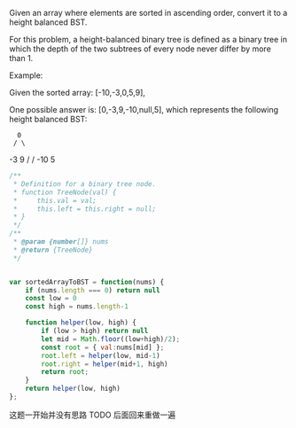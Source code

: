 Given an array where elements are sorted in ascending order, convert it to a height balanced BST.

For this problem, a height-balanced binary tree is defined as a binary tree in which the depth of the two subtrees of every node never differ by more than 1.

Example:

Given the sorted array: [-10,-3,0,5,9],

One possible answer is: [0,-3,9,-10,null,5], which represents the following height balanced BST:

      0
     / \
   -3   9
   /   /
 -10  5

```js
/**
 * Definition for a binary tree node.
 * function TreeNode(val) {
 *     this.val = val;
 *     this.left = this.right = null;
 * }
 */
/**
 * @param {number[]} nums
 * @return {TreeNode}
 */


var sortedArrayToBST = function(nums) {
    if (nums.length === 0) return null
    const low = 0
    const high = nums.length-1

    function helper(low, high) {
        if (low > high) return null
        let mid = Math.floor((low+high)/2);
        const root = { val:nums[mid] };
        root.left = helper(low, mid-1)
        root.right = helper(mid+1, high)
        return root;
    }
    return helper(low, high)
};
```
这题一开始并没有思路
TODO 后面回来重做一遍